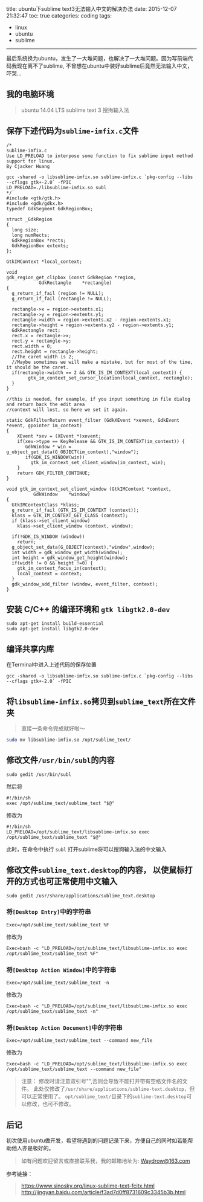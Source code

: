 title: ubuntu下sublime text3无法输入中文的解决办法
date: 2015-12-07 21:32:47
toc: true
categories: coding
tags:
- linux
- ubuntu
- sublime
---

最后系统换为ubuntu，发生了一大堆问题，也解决了一大堆问题。因为写前端代码我现在离不了sublime, 不曾想在ubuntu中装好sublime后竟然无法输入中文，吓哭…
<!-- more -->
## 我的电脑环境
> ubuntu 14.04 LTS
> sublime text 3
> 搜拘输入法

## 保存下述代码为`sublime-imfix.c`文件
```
/*
sublime-imfix.c
Use LD_PRELOAD to interpose some function to fix sublime input method support for linux.
By Cjacker Huang

gcc -shared -o libsublime-imfix.so sublime-imfix.c `pkg-config --libs --cflags gtk+-2.0` -fPIC
LD_PRELOAD=./libsublime-imfix.so subl
*/
#include <gtk/gtk.h>
#include <gdk/gdkx.h>
typedef GdkSegment GdkRegionBox;

struct _GdkRegion
{
  long size;
  long numRects;
  GdkRegionBox *rects;
  GdkRegionBox extents;
};

GtkIMContext *local_context;

void
gdk_region_get_clipbox (const GdkRegion *region,
            GdkRectangle    *rectangle)
{
  g_return_if_fail (region != NULL);
  g_return_if_fail (rectangle != NULL);

  rectangle->x = region->extents.x1;
  rectangle->y = region->extents.y1;
  rectangle->width = region->extents.x2 - region->extents.x1;
  rectangle->height = region->extents.y2 - region->extents.y1;
  GdkRectangle rect;
  rect.x = rectangle->x;
  rect.y = rectangle->y;
  rect.width = 0;
  rect.height = rectangle->height;
  //The caret width is 2;
  //Maybe sometimes we will make a mistake, but for most of the time, it should be the caret.
  if(rectangle->width == 2 && GTK_IS_IM_CONTEXT(local_context)) {
        gtk_im_context_set_cursor_location(local_context, rectangle);
  }
}

//this is needed, for example, if you input something in file dialog and return back the edit area
//context will lost, so here we set it again.

static GdkFilterReturn event_filter (GdkXEvent *xevent, GdkEvent *event, gpointer im_context)
{
    XEvent *xev = (XEvent *)xevent;
    if(xev->type == KeyRelease && GTK_IS_IM_CONTEXT(im_context)) {
       GdkWindow * win = g_object_get_data(G_OBJECT(im_context),"window");
       if(GDK_IS_WINDOW(win))
         gtk_im_context_set_client_window(im_context, win);
    }
    return GDK_FILTER_CONTINUE;
}

void gtk_im_context_set_client_window (GtkIMContext *context,
          GdkWindow    *window)
{
  GtkIMContextClass *klass;
  g_return_if_fail (GTK_IS_IM_CONTEXT (context));
  klass = GTK_IM_CONTEXT_GET_CLASS (context);
  if (klass->set_client_window)
    klass->set_client_window (context, window);

  if(!GDK_IS_WINDOW (window))
    return;
  g_object_set_data(G_OBJECT(context),"window",window);
  int width = gdk_window_get_width(window);
  int height = gdk_window_get_height(window);
  if(width != 0 && height !=0) {
    gtk_im_context_focus_in(context);
    local_context = context;
  }
  gdk_window_add_filter (window, event_filter, context);
}
```

## 安装 C/C++ 的编译环境和 `gtk libgtk2.0-dev`
```shell
sudo apt-get install build-essential
sudo apt-get install libgtk2.0-dev
```

## 编译共享内库
在Terminal中进入上述代码的保存位置
```shelll
gcc -shared -o libsublime-imfix.so sublime-imfix.c `pkg-config --libs --cflags gtk+-2.0` -fPIC
```

## 将`libsublime-imfix.so`拷贝到`sublime_text`所在文件夹
> 直接一条命令完成就好啦～

```bash
sudo mv libsublime-imfix.so /opt/sublime_text/
```

## 修改文件`/usr/bin/subl`的内容
```
sudo gedit /usr/bin/subl
```
然后将

```
#!/bin/sh
exec /opt/sublime_text/sublime_text "$@"
```
修改为

```
#!/bin/sh
LD_PRELOAD=/opt/sublime_text/libsublime-imfix.so exec /opt/sublime_text/sublime_text "$@"
```
此时，在命令中执行 `subl` 打开sublime将可以搜狗输入法的中文输入

## 修改文件`sublime_text.desktop`的内容， 以使鼠标打开的方式也可正常使用中文输入
```
sudo gedit /usr/share/applications/sublime_text.desktop
```
### 将`[Desktop Entry]`中的字符串

```
Exec=/opt/sublime_text/sublime_text %F
```
修改为

```
Exec=bash -c "LD_PRELOAD=/opt/sublime_text/libsublime-imfix.so exec /opt/sublime_text/sublime_text %F"
```
### 将`[Desktop Action Window]`中的字符串

```
Exec=/opt/sublime_text/sublime_text -n
```
修改为

```
Exec=bash -c "LD_PRELOAD=/opt/sublime_text/libsublime-imfix.so exec /opt/sublime_text/sublime_text -n"
```
### 将`[Desktop Action Document]`中的字符串
```
Exec=/opt/sublime_text/sublime_text --command new_file
```
修改为

```
Exec=bash -c "LD_PRELOAD=/opt/sublime_text/libsublime-imfix.so exec /opt/sublime_text/sublime_text --command new_file"
```
>注意：
修改时请注意双引号"",否则会导致不能打开带有空格文件名的文件。
此处仅修改了`/usr/share/applications/sublime-text.desktop`，但可以正常使用了。
>`opt/sublime_text/`目录下的`sublime-text.desktop`可以修改，也可不修改。

## 后记
初次使用ubuntu做开发，希望将遇到的问题记录下来，方便自己的同时如若能帮助他人亦是极好的。
>如有问题欢迎留言或直接联系我，我的邮箱地址为: <Waydrow@163.com>

参考链接：
><https://www.sinosky.org/linux-sublime-text-fcitx.html>
><http://jingyan.baidu.com/article/f3ad7d0ff8731609c3345b3b.html>